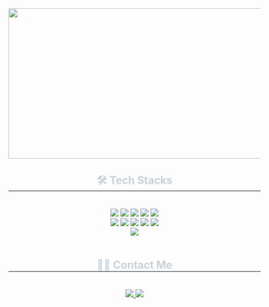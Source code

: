 <div align="center">

<a href="https://www.gitanimals.org/en_US?utm_medium=image&utm_source=seoyunch&utm_content=farm">
<img
  src="https://render.gitanimals.org/farms/seoyunch"
  width="600"
  height="300"
/>
</a>

  <h2 style="border-bottom: 1px solid #21262d; color: #c9d1d9;">🛠️ Tech Stacks</h2>
  <br>

  <div align="center">
    <img src="https://img.shields.io/badge/C-A8B9CC?style=flat&logo=C&logoColor=white">
    <img src="https://img.shields.io/badge/Github-181717?style=flat&logo=Github&logoColor=white">
    <img src="https://img.shields.io/badge/Figma-F24E1E?style=flat&logo=Figma&logoColor=white">
    <img src="https://img.shields.io/badge/Java-007396?style=flat&logo=Java&logoColor=white">
    <img src="https://img.shields.io/badge/MySQL-4479A1?style=flat&logo=MySQL&logoColor=white">
    <br>
    <img src="https://img.shields.io/badge/MongoDB-47A248?style=flat&logo=MongoDB&logoColor=white">
    <img src="https://img.shields.io/badge/Notion-000000?style=flat&logo=Notion&logoColor=white">
    <img src="https://img.shields.io/badge/Python-3776AB?style=flat&logo=Python&logoColor=white">
    <img src="https://img.shields.io/badge/Spring Boot-6DB33F?style=flat&logo=Spring Boot&logoColor=white">
    <img src="https://img.shields.io/badge/Discord-5865F2?style=flat&logo=Discord&logoColor=white">
    <br>
    <img src="https://img.shields.io/badge/Android-3DDC84?style=flat&logo=Android&logoColor=white">
  </div>

  <br>

  <h2 style="border-bottom: 1px solid #21262d; color: #c9d1d9;">🧑‍💻 Contact Me</h2>
  <br>

  <div align="center">
    <a href="https://www.instagram.com/sbdjtlhc">
      <img src="https://img.shields.io/badge/Instagram-E4405F?style=flat&logo=Instagram&logoColor=white">
    </a>
    <a href="mailto:djfkeh12@gmail.com">
      <img src="https://img.shields.io/badge/Gmail-EA4335?style=flat&logo=Gmail&logoColor=white">
    </a>
  </div>

</div>
